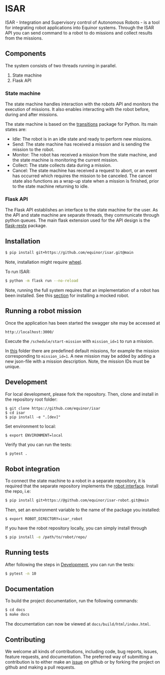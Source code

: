 # ISAR

ISAR - Integration and Supervisory control of Autonomous Robots - is a tool for integrating robot applications into
Equinor systems. Through the ISAR API you can send command to a robot to do missions and collect results from the
missions.

## Components

The system consists of two threads running in parallel.

1. State machine
1. Flask API

### State machine

The state machine handles interaction with the robots API and monitors the execution of missions. It also enables
interacting with the robot before, during and after missions.

The state machine is based on the [transitions](https://github.com/pytransitions/transitions) package for Python. Its
main states are:

- Idle: The robot is in an idle state and ready to perform new missions.
- Send: The state machine has received a mission and is sending the mission to the robot.
- Monitor: The robot has received a mission from the state machine, and the state machine is monitoring the current
  mission.
- Collect: The state collects data during a mission.
- Cancel: The state machine has received a request to abort, or an event has occurred which requires the mission to be
  canceled. The cancel state also functions as a wrap-up state when a mission is finished, prior to the state machine
  returning to idle.

### Flask API

The Flask API establishes an interface to the state machine for the user. As the API and state machine are separate
threads, they communicate through python queues. The main flask extension used for the API design is
the [flask-restx](https://github.com/python-restx/flask-restx) package.

## Installation

```bash
$ pip install git+https://github.com/equinor/isar.git@main
```

Note, installation might require [wheel](https://pypi.org/project/wheel/).

To run ISAR:

```bash
$ python -m flask run --no-reload
```

Note, running the full system requires that an implementation of a robot has been installed. See
this [section](#robot-integration) for installing a mocked robot.

## Running a robot mission

Once the application has been started the swagger site may be accessed at

```
http://localhost:3000/
```

Execute the `/schedule/start-mission` with `mission_id=1` to run a mission.

In [this](./src/isar/config/pre_defined_missions) folder there are predefined default missions, for example the mission
corresponding to `mission_id=1`. A new mission may be added by adding a new json-file with a mission description. Note,
the mission IDs must be unique.

## <a name="dev"></a>Development

For local development, please fork the repository. Then, clone and install in the repository root folder:

```
$ git clone https://github.com/equinor/isar
$ cd isar
$ pip install -e ".[dev]"
```

Set environment to local:

```
$ export ENVIRONMENT=local
```

Verify that you can run the tests:

```bash
$ pytest .
```

## Robot integration

To connect the state machine to a robot in a separate repository, it is required that the separate repository implements
the [robot interface](https://github.com/equinor/isar/blob/main/src/robot_interfaces/robot_interface.py). Install the
repo, i.e:

```bash
$ pip install git+https://@github.com/equinor/isar-robot.git@main
```

Then, set an environment variable to the name of the package you installed:

```
$ export ROBOT_DIRECTORY=isar_robot
```

If you have the robot repository locally, you can simply install through

```bash
$ pip install -e /path/to/robot/repo/
```

## Running tests

After following the steps in [Development](#dev), you can run the tests:

```bash
$ pytest -n 10
```

## Documentation

To build the project documentation, run the following commands:

```bash
$ cd docs
$ make docs
```

The documentation can now be viewed at `docs/build/html/index.html`.

## Contributing

We welcome all kinds of contributions, including code, bug reports, issues, feature requests, and documentation. The
preferred way of submitting a contribution is to either make an [issue](https://github.com/equinor/isar/issues) on
github or by forking the project on github and making a pull requests.
